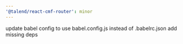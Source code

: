 ```yaml
---
'@talend/react-cmf-router': minor
---
```


update babel config to use babel.config.js instead of .babelrc.json
add missing deps
